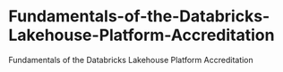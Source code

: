 # Fundamentals-of-the-Databricks-Lakehouse-Platform-Accreditation
Fundamentals of the Databricks Lakehouse Platform Accreditation
